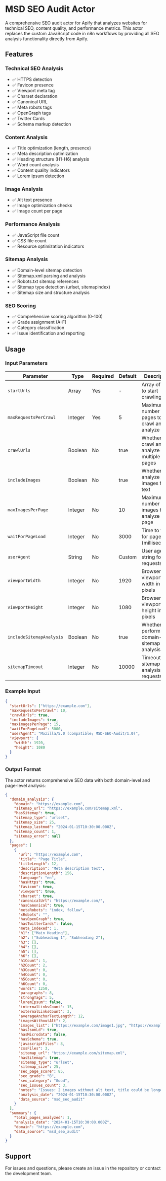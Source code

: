 # MSD SEO Audit Actor

A comprehensive SEO audit actor for Apify that analyzes websites for technical SEO, content quality, and performance metrics. This actor replaces the custom JavaScript code in n8n workflows by providing all SEO analysis functionality directly from Apify.

## Features

### Technical SEO Analysis
- ✅ HTTPS detection
- ✅ Favicon presence
- ✅ Viewport meta tag
- ✅ Charset declaration
- ✅ Canonical URL
- ✅ Meta robots tags
- ✅ OpenGraph tags
- ✅ Twitter Cards
- ✅ Schema markup detection

### Content Analysis
- ✅ Title optimization (length, presence)
- ✅ Meta description optimization
- ✅ Heading structure (H1-H6) analysis
- ✅ Word count analysis
- ✅ Content quality indicators
- ✅ Lorem ipsum detection

### Image Analysis
- ✅ Alt text presence
- ✅ Image optimization checks
- ✅ Image count per page

### Performance Analysis
- ✅ JavaScript file count
- ✅ CSS file count
- ✅ Resource optimization indicators

### Sitemap Analysis
- ✅ Domain-level sitemap detection
- ✅ Sitemap.xml parsing and analysis
- ✅ Robots.txt sitemap references
- ✅ Sitemap type detection (urlset, sitemapindex)
- ✅ Sitemap size and structure analysis

### SEO Scoring
- ✅ Comprehensive scoring algorithm (0-100)
- ✅ Grade assignment (A-F)
- ✅ Category classification
- ✅ Issue identification and reporting

## Usage

### Input Parameters

| Parameter | Type | Required | Default | Description |
|-----------|------|----------|---------|-------------|
| `startUrls` | Array | Yes | - | Array of URLs to start crawling from |
| `maxRequestsPerCrawl` | Integer | Yes | 5 | Maximum number of pages to crawl and analyze |
| `crawlUrls` | Boolean | No | true | Whether to crawl and analyze multiple pages |
| `includeImages` | Boolean | No | true | Whether to analyze images for alt text |
| `maxImagesPerPage` | Integer | No | 10 | Maximum number of images to analyze per page |
| `waitForPageLoad` | Integer | No | 3000 | Time to wait for page load (milliseconds) |
| `userAgent` | String | No | Custom | User agent string for requests |
| `viewportWidth` | Integer | No | 1920 | Browser viewport width in pixels |
| `viewportHeight` | Integer | No | 1080 | Browser viewport height in pixels |
| `includeSitemapAnalysis` | Boolean | No | true | Whether to perform domain-level sitemap analysis |
| `sitemapTimeout` | Integer | No | 10000 | Timeout for sitemap analysis requests (ms) |

### Example Input

```json
{
  "startUrls": ["https://example.com"],
  "maxRequestsPerCrawl": 10,
  "crawlUrls": true,
  "includeImages": true,
  "maxImagesPerPage": 15,
  "waitForPageLoad": 5000,
  "userAgent": "Mozilla/5.0 (compatible; MSD-SEO-Audit/1.0)",
  "viewport": {
    "width": 1920,
    "height": 1080
  }
}
```

### Output Format

The actor returns comprehensive SEO data with both domain-level and page-level analysis:

```json
{
  "domain_analysis": {
    "domain": "https://example.com",
    "sitemap_url": "https://example.com/sitemap.xml",
    "hasSitemap": true,
    "sitemap_type": "urlset",
    "sitemap_size": 25,
    "sitemap_lastmod": "2024-01-15T10:30:00.000Z",
    "sitemap_count": 1,
    "sitemap_error": null
  },
  "pages": [
    {
      "url": "https://example.com",
      "title": "Page Title",
      "titleLength": 12,
      "description": "Meta description text",
      "descriptionLength": 156,
      "language": "en",
      "hasHttps": true,
      "favicon": true,
      "viewport": true,
      "charset": true,
      "canonicalUrl": "https://example.com/",
      "hasCanonical": true,
      "metaRobots": "index, follow",
      "xRobots": "",
      "hasOpenGraph": true,
      "hasTwitterCards": false,
      "meta_indexed": 1,
      "h1": ["Main Heading"],
      "h2": ["Subheading 1", "Subheading 2"],
      "h3": [],
      "h4": [],
      "h5": [],
      "h6": [],
      "h1Count": 1,
      "h2Count": 2,
      "h3Count": 0,
      "h4Count": 0,
      "h5Count": 0,
      "h6Count": 0,
      "words": 1250,
      "paragraphs": 8,
      "strongTags": 5,
      "loremIpsum": false,
      "internalLinksCount": 15,
      "externalLinksCount": 3,
      "averageAnchorTextLength": 12,
      "imagesWithoutAlt": 2,
      "images_list": ["https://example.com/image1.jpg", "https://example.com/image2.jpg"],
      "hasJsonLd": true,
      "hasMicrodata": false,
      "hasSchema": true,
      "javascriptFiles": 8,
      "cssFiles": 3,
      "sitemap_url": "https://example.com/sitemap.xml",
      "hasSitemap": true,
      "sitemap_type": "urlset",
      "sitemap_size": 25,
      "seo_page_score": 85,
      "seo_grade": "B",
      "seo_category": "Good",
      "seo_issues_count": 3,
      "notes": "Issues: 2 images without alt text, title could be longer | Strengths: HTTPS enabled, OpenGraph present, good content length, proper H1 structure",
      "analysis_date": "2024-01-15T10:30:00.000Z",
      "data_source": "msd_seo_audit"
    }
  ],
  "summary": {
    "total_pages_analyzed": 1,
    "analysis_date": "2024-01-15T10:30:00.000Z",
    "domain": "https://example.com",
    "data_source": "msd_seo_audit"
  }
}
```

## Support

For issues and questions, please create an issue in the repository or contact the development team.
